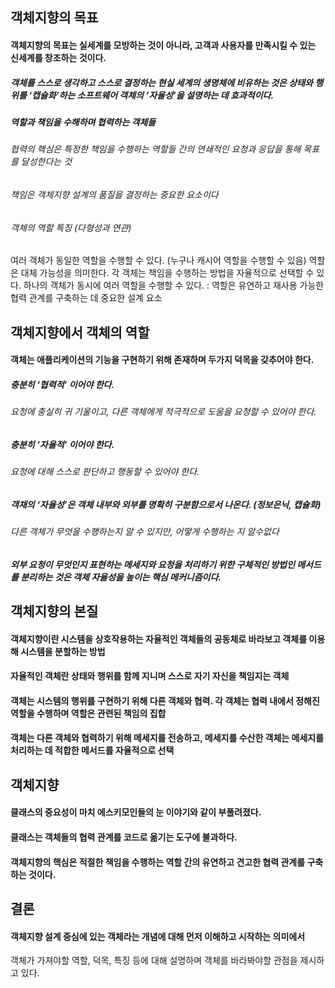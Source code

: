 객체지향의 목표
---
#### 객체지향의 목표는 실세계를 모방하는 것이 아니라, 고객과 사용자를 만족시킬 수 있는 신세계를 창조하는 것이다.
##### 객체를 스스로 생각하고 스스로 결정하는 현실 세계의 생명체에 비유하는 것은 상태와 행위를 ‘캡슐화’하는 소프트웨어 객체의 ‘자율성’을 설명하는 데 효과적이다.
##### 역할과 책임을 수해하며 협력하는 객체들
###### 협력의 핵심은 특정한 책임을 수행하는 역할들 간의 연쇄적인 요청과 응답을 통해 목표를 달성한다는 것
###### 책임은 객체지향 설계의 품질을 결정하는 중요한 요소이다
###### 객체의 역할 특징 (다형성과 연관)
 여러 객체가 동일한 역할을 수행할 수 있다. (누구나 캐시어 역할을 수행할 수 있음)
 역할은 대체 가능성을 의미한다.
 각 객체는 책임을 수행하는 방법을 자율적으로 선택할 수 있다.
 하나의 객체가 동시에 여러 역할을 수행할 수 있다.
    : 역할은 유연하고 재사용 가능한 협력 관계를 구축하는 데 중요한 설계 요소
    
객체지향에서 객체의 역할
---
#### 객체는 애플리케이션의 기능을 구현하기 위해 존재하며 두가지 덕목을 갖추어야 한다.
##### 충분히 ‘협력적’ 이어야 한다.
###### 요청에 충실히 귀 기울이고, 다른 객체에게 적극적으로 도움을 요청할 수 있어야 한다.
##### 충분히 ‘자율적’ 이어야 한다.
###### 요청에 대해 스스로 판단하고 행동할 수 있어야 한다.
##### 객채의 ‘자율성’은 객체 내부와 외부를 명확히 구분함으로서 나온다. (정보은닉, 캡슐화)
###### 다른 객체가 무엇을 수행하는지 알 수 있지만, 어떻게 수행하는 지 알수없다
##### 외부 요청이 무엇인지 표현하는 메세지와 요청을 처리하기 위한 구체적인 방법인 메서드를 분리하는 것은 객체 자율성을 높이는 핵심 메커니즘이다.

객체지향의 본질
---
#### 객체지향이란 시스템을 상호작용하는 자율적인 객체들의 공동체로 바라보고 객체를 이용해 시스템을 분할하는 방법
#### 자율적인 객체란 상태와 행위를 함께 지니며 스스로 자기 자신을 책임지는 객체
#### 객체는 시스템의 행위를 구현하기 위해 다른 객체와 협력. 각 객체는 협력 내에서 정해진 역할을 수행하며 역할은 관련된 책임의 집합
#### 객체는 다른 객체와 협력하기 위해 메세지를 전송하고, 메세지를 수산한 객체는 메세지를 처리하는 데 적합한 메서드를 자율적으로 선택

객체지향
---
#### 클래스의 중요성이 마치 에스키모인들의 눈 이야기와 같이 부풀려졌다.
#### 클래스는 객체들의 협력 관계를 코드로 옮기는 도구에 불과하다.
#### 객체지향의 핵심은 적절한 책임을 수행하는 역할 간의 유연하고 견고한 협력 관계를 구축하는 것이다.

결론
---
#### 객체지향 설계 중심에 있는 객체라는 개념에 대해 먼저 이해하고 시작하는 의미에서
객체가 가져야할 역할, 덕목, 특징 등에 대해 설명하며 객체를 바라봐야할 관점을 제시하고 있다.


